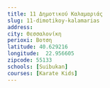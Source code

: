 ```yaml
---
title: 11 Δημοτικού Καλαμαριάς
slug: 11-dimotikoy-kalamarias
address: 
city: Θεσσαλονίκη
perioxi: Βοτση
latitude: 40.629216
longitude:  22.956605
zipcode: 55133
schools: [Suibukan]
courses: [Karate Kids]
---
```




